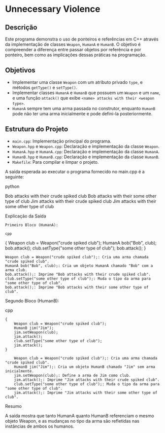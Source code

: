 # Unnecessary Violence

## Descrição

Este programa demonstra o uso de ponteiros e referências em C++ através da implementação de classes `Weapon`, `HumanA` e `HumanB`. O objetivo é compreender a diferença entre passar objetos por referência e por ponteiro, bem como as implicações dessas práticas na programação.

## Objetivos

- Implementar uma classe `Weapon` com um atributo privado `type`, e métodos `getType()` e `setType()`.
- Implementar classes `HumanA` e `HumanB` que possuem um `Weapon` e um `name`, e uma função `attack()` que exibe `<name> attacks with their <weapon type>`.
- `HumanA` sempre tem uma arma passada no construtor, enquanto `HumanB` pode não ter uma arma inicialmente e pode defini-la posteriormente.

## Estrutura do Projeto

- `main.cpp`: Implementação principal do programa.
- `Weapon.hpp` e `Weapon.cpp`: Declaração e implementação da classe `Weapon`.
- `HumanA.hpp` e `HumanA.cpp`: Declaração e implementação da classe `HumanA`.
- `HumanB.hpp` e `HumanB.cpp`: Declaração e implementação da classe `HumanB`.
- `Makefile`: Para compilar e limpar o projeto.

A saída esperada ao executar o programa fornecido no main.cpp é a seguinte:

python

Bob attacks with their crude spiked club
Bob attacks with their some other type of club
Jim attacks with their crude spiked club
Jim attacks with their some other type of club

Explicação da Saída

    Primeiro Bloco (HumanA):

    cpp

{
    Weapon club = Weapon("crude spiked club");
    HumanA bob("Bob", club);
    bob.attack();
    club.setType("some other type of club");
    bob.attack();
}

    Weapon club = Weapon("crude spiked club");: Cria uma arma chamada "crude spiked club".
    HumanA bob("Bob", club);: Cria um objeto HumanA chamado "Bob" com a arma club.
    bob.attack();: Imprime "Bob attacks with their crude spiked club".
    club.setType("some other type of club");: Muda o tipo da arma para "some other type of club".
    bob.attack();: Imprime "Bob attacks with their some other type of club".

Segundo Bloco (HumanB):

cpp

    {
        Weapon club = Weapon("crude spiked club");
        HumanB jim("Jim");
        jim.setWeapon(club);
        jim.attack();
        club.setType("some other type of club");
        jim.attack();
    }

        Weapon club = Weapon("crude spiked club");: Cria uma arma chamada "crude spiked club".
        HumanB jim("Jim");: Cria um objeto HumanB chamado "Jim" sem arma inicialmente.
        jim.setWeapon(club);: Define a arma de Jim como club.
        jim.attack();: Imprime "Jim attacks with their crude spiked club".
        club.setType("some other type of club");: Muda o tipo da arma para "some other type of club".
        jim.attack();: Imprime "Jim attacks with their some other type of club".

Resumo

A saída mostra que tanto HumanA quanto HumanB referenciam o mesmo objeto Weapon, e as mudanças no tipo da arma são refletidas nas instâncias de ambos os humanos.